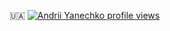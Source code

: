 🇺🇦
[![Andrii Yanechko profile views](https://u8views.com/api/v1/github/profiles/46822605/views/day-week-month-total-count.svg)](https://u8views.com/github/yandroidUA)
